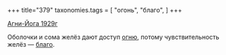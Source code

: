 +++
title="379"
taxonomies.tags = [
 "огонь",
 "благо",
]
+++

[Агни-Йога 1929г](/agni/1929)

Оболочки и сома желёз дают доступ [огню](/tags/огонь), потому чувствительность желёз — [благо](/tags/благо).